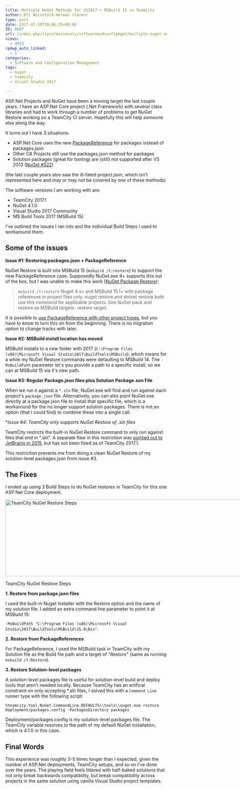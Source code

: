 ```yaml
---
title: Multiple NuGet Methods for VS2017 + MSBuild 15 in TeamCity
author: Eli Weinstock-Herman (tarwn)
type: post
date: 2017-07-19T18:06:25+00:00
ID: 8697
url: /index.php/itprofessionals/softwareandconfigmgmt/multiple-nuget-methods-for-vs2017-msbuild-15-in-teamcity/
views:
  - 4033
rp4wp_auto_linked:
  - 1
categories:
  - Software and Configuration Management
tags:
  - nuget
  - teamcity
  - Visual Studio 2017

---
```

ASP.Net Projects and NuGet have been a moving target the last couple years. I have an ASP.Net Core project (.Net Framework) with several class libraries and had to work through a number of problems to get NuGet Restore working on a TeamCity CI server. Hopefully this will help someone else along the way. 

It turns out I have 3 situations:

  * ASP.Net Core uses the new [PackageReference][1] for packages instead of packages.json
  * Other C# Projects still use the packages.json method for packages
  * Solution packages (great for tooling) are (still) not supported after VS 2013 ([NuGet #522][2])

(the last couple years also saw the ill-fated project.json, which isn't represented here and may or may not be covered by one of these methods)

The software versions I am working with are:

  * TeamCity 2017.1
  * NuGet 4.1.0
  * Visual Studio 2017 Community
  * MS Build Tools 2017 (MSBuild 15)

I've outlined the issues I ran into and the individual Build Steps I used to workaround them.

## Some of the issues

**Issue #1: Restoring packages.json + PackageReference**

NuGet Restore is built into MSBuild 15 (`msbuild /t:restore`) to support the new PackageReference case. Supposedly NuGet.exe 4+ supports this out of the box, but I was unable to make this work ([NuGet Package Restore][3]):

> `msbuild /t:restore` Nuget 4.x+ and MSBuild 15.1+ with package references in project files only. nuget restore and dotnet restore both use this command for applicable projects. See NuGet pack and restore as MSBuild targets- restore target. 

It is possible to [use PackageReference with other project types][4], but you have to know to turn this on from the beginning. There is no migration option to change tracks with later. 

**Issue #2: MSBuild install location has moved**
  
MSBuild installs to a new folder with 2017 (`C:\Program Files (x86)\Microsoft Visual Studio\2017\BuildTools\MSBuild`), which means for a while my NuGet Restore commands were defaulting to MSBuild 14. The `-MsBuildPath` parameter let's you provide a path to a specific install, so we can at MSBuild 15 via it's new path. 

**Issue #3: Regular Package.json files plus Solution Package.son File**

When we run it against a `*.sln` file, NuGet.exe will find and run against each project's `package.json` file. Alternatively, you can also point NuGet.exe directly at a package.json file to install that specific file, which is a workaround for the no longer support solution packages. There is not an option (that I could find) to combine these into a single call.

**Issue #4: TeamCity only supports NuGet Restore of *.sln files**

TeamCity restricts the built-in NuGet Restore command to only run against files that end in ".sln". A separate flaw in this restriction was [pointed out to JetBrains in 2015][5], but has not been fixed as of TeamCity 2017.1.

This restriction prevents me from doing a clean NuGet Restore of my solution-level packages.json from issue #3.

## The Fixes

I ended up using 3 Build Steps to do NuGet restores in TeamCity for this one ASP.Net Core deployment.

<div id="attachment_8699" style="width: 882px" class="wp-caption aligncenter">
  <img src="/wp-content/uploads/2017/07/TeamCityNuGetRestorePost.png" alt="TeamCity NuGet Restore Steps" width="872" height="239" class="size-full wp-image-8699" srcset="/wp-content/uploads/2017/07/TeamCityNuGetRestorePost.png 872w, /wp-content/uploads/2017/07/TeamCityNuGetRestorePost-300x82.png 300w, /wp-content/uploads/2017/07/TeamCityNuGetRestorePost-768x210.png 768w" sizes="(max-width: 872px) 100vw, 872px" />
  
  <p class="wp-caption-text">
    TeamCity NuGet Restore Steps
  </p>
</div>


  
**1. Restore from package.json files**

I used the built-in Nuget Installer with the Restore option and the name of my solution file. I added an extra command line parameter to point it at MSBuild 15:
  
`-MsBuildPath "C:\Program Files (x86)\Microsoft Visual Studio\2017\BuildTools\MSBuild\15.0\Bin"`.

**2. Restore from PackageReferences**

For PackageReference, I used the MSBuild task in TeamCity with my Solution file as the Build file path and a target of "Restore" (same as running `msbuild /t:Restore`).

**3. Restore Solution-level packages**

A solution-level packages file is useful for solution-level build and deploy tools that aren't needed locally. Because TeamCity has an artifical constraint on only accepting *.sln files, I solved this with a `Command Line` runner type with the following script:

`%teamcity.tool.NuGet.CommandLine.DEFAULT%\\tools\\nuget.exe restore Deployment/packages.config -PackagesDirectory packages`

Deployment/packages.config is my solution-level packages file. The TeamCity variable resolves to the path of my default NuGet installation, which is 4.1.0 in this case.

## Final Words

This experience was roughly 3-5 times longer than I expected, given the number of ASP.Net deployments, TeamCity setups, and so on I've done over the years. The playing field feels littered with half-baked solutions that not only break backwards compatibility, but break compatibility across projects in the same solution using vanilla Visual Studio project templates.

 [1]: http://blog.nuget.org/20170316/NuGet-now-fully-integrated-into-MSBuild.html
 [2]: https://github.com/NuGet/Home/issues/522
 [3]: https://docs.microsoft.com/en-us/nuget/consume-packages/package-restore
 [4]: http://blog.nuget.org/20170316/NuGet-now-fully-integrated-into-MSBuild.html#what-about-other-project-types-that-are-not-net-core
 [5]: https://blog.jetbrains.com/teamcity/2013/08/nuget-package-restore-with-teamcity/#comment-177428